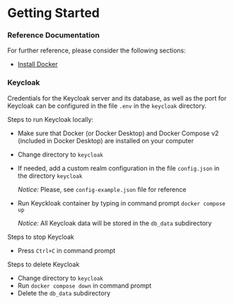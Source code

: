 # Getting Started

### Reference Documentation

For further reference, please consider the following sections:

* [Install Docker](https://docs.docker.com/engine/install/)


### Keycloak

Credentials for the Keycloak server and its database, as well as the port for Keycloak can be configured in the file `.env` in the `keycloak` directory.

Steps to run Keycloak locally:
* Make sure that Docker (or Docker Desktop) and Docker Compose v2 (included in Docker Desktop) are installed on your computer
* Change directory to `keycloak`
* If needed, add a custom realm configuration in the file `config.json` in the directory `keycloak` 
    
  _Notice:_ Please, see `config-example.json` file for reference  
* Run Keyckloak container by typing in command prompt `docker compose up`

  _Notice:_ All Keycloak data will be stored in the `db_data` subdirectory

Steps to stop Keycloak
* Press `Ctrl+C` in command prompt

Steps to delete Keycloak
* Change directory to `keycloak`
* Run `docker compose down` in command prompt
* Delete the `db_data` subdirectory
